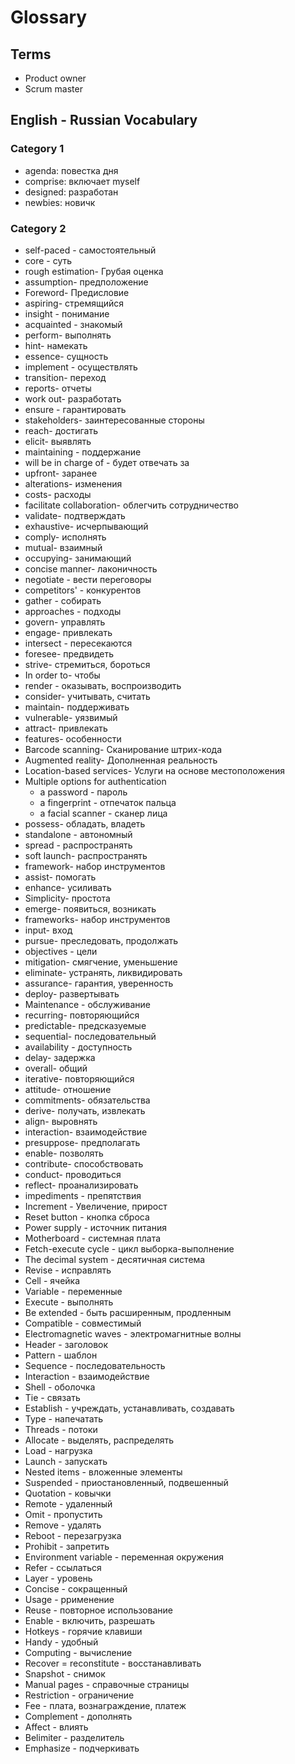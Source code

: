 # Glossary

## Terms

- Product owner
- Scrum master

## English - Russian Vocabulary

### Category 1

- agenda:   повестка дня
- comprise: включает myself
- designed: разработан
- newbies:  новичк

### Category 2

- self-paced - самостоятельный
- core - суть
- rough estimation- Грубая оценка
- assumption- предположение
- Foreword- Предисловие
- aspiring- стремящийся
- insight - понимание
- acquainted - знакомый
- perform- выполнять
- hint- намекать
- essence- сущность
- implement - осуществлять
- transition- переход
- reports- отчеты
- work out- разработать
- ensure - гарантировать
- stakeholders- заинтересованные стороны
- reach- достигать
- elicit- выявлять
- maintaining - поддержание
- will be in charge of - будет отвечать за
- upfront- заранее
- alterations- изменения
- costs- расходы
- facilitate collaboration- облегчить сотрудничество
- validate- подтверждать
- exhaustive- исчерпывающий
- comply- исполнять
- mutual- взаимный
- occupying- занимающий
- concise manner- лаконичность
- negotiate - вести переговоры
- competitors' - конкурентов
- gather - собирать
- approaches - подходы
- govern- управлять
- engage- привлекать
- intersect - пересекаются
- foresee- предвидеть
- strive- стремиться, бороться
- In order to- чтобы
- render -  оказывать, воспроизводить
- consider- учитывать, считать
- maintain-  поддерживать
- vulnerable-  уязвимый
- attract- привлекать
- features- особенности
- Barcode scanning- Сканирование штрих-кода
- Augmented reality- Дополненная реальность
- Location-based services- Услуги на основе местоположения
- Multiple options for authentication
  - a password - пароль
  - a fingerprint - отпечаток пальца
  - a facial scanner - сканер лица
- possess- обладать, владеть
- standalone - автономный
- spread - распространять
- soft launch-  распространять
- framework- набор инструментов
- assist- помогать
- enhance- усиливать
- Simplicity- простота
- emerge- появиться, возникать
- frameworks- набор инструментов
- input- вход
- pursue- преследовать, продолжать
- objectives - цели
- mitigation- смягчение, уменьшение
- eliminate- устранять, ликвидировать
- assurance- гарантия, уверенность
- deploy- развертывать
- Maintenance - обслуживание
- recurring- повторяющийся
- predictable- предсказуемые
- sequential- последовательный
- availability - доступность
- delay- задержка
- overall- общий
- iterative- повторяющийся
- attitude- отношение
- commitments- обязательства
- derive- получать, извлекать
- align- выровнять
- interaction- взаимодействие
- presuppose-  предполагать
- enable- позволять
- contribute- способствовать
- conduct- проводиться
- reflect- проанализировать
- impediments - препятствия
- Increment - Увеличение, прирост
- Reset button - кнопка сброса
- Power supply - источник питания
- Motherboard - системная плата
- Fetch-execute cycle - цикл выборка-выполнение
- The decimal system - десятичная система
- Revise - исправлять
- Cell - ячейка
- Variable - переменные
- Execute - выполнять
- Be extended - быть расширенным, продленным
- Compatible - совместимый
- Electromagnetic waves - электромагнитные волны
- Header - заголовок
- Pattern - шаблон
- Sequence - последовательность
- Interaction - взаимодействие
- Shell - оболочка
- Tie - связать
- Establish - учреждать, устанавливать, создавать
- Type - напечатать
- Threads - потоки
- Allocate - выделять, распределять
- Load - нагрузка
- Launch - запускать
- Nested items - вложенные элементы
- Suspended - приостановленный, подвешенный
- Quotation - ковычки
- Remote - удаленный
- Omit - пропустить
- Remove - удалять
- Reboot - перезагрузка
- Prohibit - запретить
- Environment variable - переменная окружения
- Refer - ссылаться
- Layer - уровень
- Сoncise - сокращенный
- Usage - ррименение
- Reuse - повторное использование
- Enable - включить, разрешать
- Hotkeys - горячие клавиши
- Handy - удобный
- Сomputing - вычисление
- Recover = reconstitute - восстанавливать
- Snapshot - снимок
- Manual pages - справочные страницы
- Restriction - ограничение
- Fee - плата, вознаграждение, платеж
- Complement - дополнять
- Affect - влиять
- Вelimiter - разделитель
- Emphasize - подчеркивать
